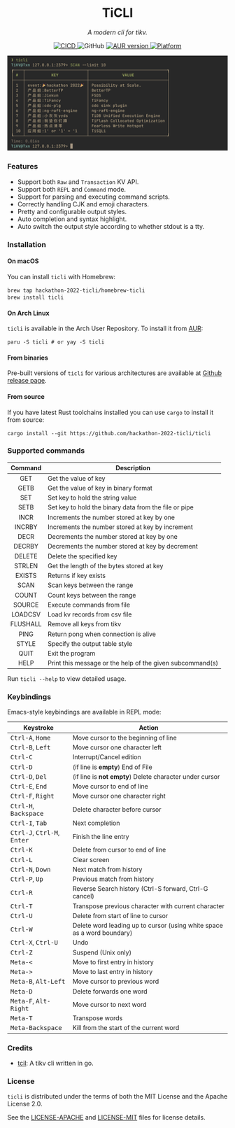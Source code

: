 <h1 align="center">TiCLI</h1>
<p align="center">
    <em>A modern cli for tikv.</em>
</p>

<p align="center">
    <a href="https://github.com/hackathon-2022-ticli/ticli/actions?query=workflow%3ACICD">
        <img src="https://github.com/hackathon-2022-ticli/ticli/workflows/CICD/badge.svg" alt="CICD"/>
    </a>
    <img alt="GitHub" src="https://img.shields.io/github/license/hackathon-2022-ticli/ticli">
    <a href="https://aur.archlinux.org/packages/ticli-git">
    <img alt="AUR version" src="https://img.shields.io/aur/version/ticli-git">
    </a>
    <a href="https://github.com/hackathon-2022-ticli/ticli/releases">
        <img src="https://img.shields.io/badge/platform-%20Linux%20|%20OSX-orange.svg" alt="Platform"/>
    </a>
</p>


<img src="./assets/screenshot.png" />

### Features

- Support both `Raw` and `Transaction` KV API.
- Support both `REPL` and `Command` mode.
- Support for parsing and executing command scripts.
- Correctly handling CJK and emoji characters.
- Pretty and configurable output styles.
- Auto completion and syntax highlight.
- Auto switch the output style according to whether stdout is a tty.

### Installation

#### On macOS

You can install `ticli` with Homebrew:

```
brew tap hackathon-2022-ticli/homebrew-ticli
brew install ticli
```

#### On Arch Linux

`ticli` is available in the Arch User Repository. To install it from [AUR](https://aur.archlinux.org/packages/ticli):

```
paru -S ticli # or yay -S ticli
```

#### From binaries

Pre-built versions of `ticli` for various architectures are available at [Github release page](https://github.com/hackathon-2022-ticli/ticli/releases).

#### From source

If you have latest Rust toolchains installed you can use `cargo` to install it from source:

```
cargo install --git https://github.com/hackathon-2022-ticli/ticli
```

### Supported commands

| Command   |                        Description                        |
|:---------:|-----------------------------------------------------------|
| GET       | Get the value of key                                      |
| GETB      | Get the value of key in binary format                     |
| SET       | Set key to hold the string value                          |
| SETB      | Set key to hold the binary data from the file or pipe     |
| INCR      | Increments the number stored at key by one                |
| INCRBY    | Increments the number stored at key by increment          |
| DECR      | Decrements the number stored at key by one                |
| DECRBY    | Decrements the number stored at key by decrement          |
| DELETE    | Delete the specified key                                  |
| STRLEN    | Get the length of the bytes stored at key                 |
| EXISTS    | Returns if key exists                                     |
| SCAN      | Scan keys between the range                               |
| COUNT     | Count keys between the range                              |
| SOURCE    | Execute commands from file                                |
| LOADCSV   | Load kv records from csv file                             |
| FLUSHALL  | Remove all keys from tikv                                 |
| PING      | Return pong when connection is alive                      |
| STYLE     | Specify the output table style                            |
| QUIT      | Exit the program                                          |
| HELP      | Print this message or the help of the given subcommand(s) |

Run `ticli --help` to view detailed usage.

### Keybindings

Emacs-style keybindings are available in REPL mode:

| Keystroke                                              | Action                                                                  |
| ------------------------------------------------------ | ----------------------------------------------------------------------- |
| <kbd>Ctrl-A</kbd>, <kbd>Home</kbd>                     | Move cursor to the beginning of line                                    |
| <kbd>Ctrl-B</kbd>, <kbd>Left</kbd>                     | Move cursor one character left                                          |
| <kbd>Ctrl-C</kbd>                                      | Interrupt/Cancel edition                                                |
| <kbd>Ctrl-D</kbd>                                      | (if line is **empty**) End of File                                      |
| <kbd>Ctrl-D</kbd>, <kbd>Del</kdb>                      | (if line is **not empty**) Delete character under cursor                |
| <kbd>Ctrl-E</kbd>, <kbd>End</kdb>                      | Move cursor to end of line                                              |
| <kbd>Ctrl-F</kbd>, <kbd>Right</kdb>                    | Move cursor one character right                                         |
| <kbd>Ctrl-H</kbd>, <kbd>Backspace</kdb>                | Delete character before cursor                                          |
| <kbd>Ctrl-I</kbd>, <kbd>Tab</kdb>                      | Next completion                                                         |
| <kbd>Ctrl-J</kbd>, <kbd>Ctrl-M</kbd>, <kbd>Enter</kdb> | Finish the line entry                                                   |
| <kbd>Ctrl-K</kbd>                                      | Delete from cursor to end of line                                       |
| <kbd>Ctrl-L</kbd>                                      | Clear screen                                                            |
| <kbd>Ctrl-N</kbd>, <kbd>Down</kbd>                     | Next match from history                                                 |
| <kbd>Ctrl-P</kbd>, <kbd>Up</kbd>                       | Previous match from history                                             |
| <kbd>Ctrl-R</kbd>                                      | Reverse Search history (Ctrl-S forward, Ctrl-G cancel)                  |
| <kbd>Ctrl-T</kbd>                                      | Transpose previous character with current character                     |
| <kbd>Ctrl-U</kbd>                                      | Delete from start of line to cursor                                     |
| <kbd>Ctrl-W</kbd>                                      | Delete word leading up to cursor (using white space as a word boundary) |
| <kbd>Ctrl-X</kbd>, <kbd>Ctrl-U</kbd>                   | Undo                                                                    |
| <kbd>Ctrl-Z</kbd>                                      | Suspend (Unix only)                                                     |
| <kbd>Meta-<</kbd>                                      | Move to first entry in history                                          |
| <kbd>Meta-></kbd>                                      | Move to last entry in history                                           |
| <kbd>Meta-B</kbd>, <kbd>Alt-Left</kbd>                 | Move cursor to previous word                                            |
| <kbd>Meta-D</kbd>                                      | Delete forwards one word                                                |
| <kbd>Meta-F</kbd>, <kbd>Alt-Right</kbd>                | Move cursor to next word                                                |
| <kbd>Meta-T</kbd>                                      | Transpose words                                                         |
| <kbd>Meta-Backspace</kbd>                              | Kill from the start of the current word                                 |

### Credits

* [tcil](https://github.com/c4pt0r/tcli): A tikv cli written in go.

### License

`ticli` is distributed under the terms of both the MIT License and the Apache License 2.0.

See the [LICENSE-APACHE](LICENSE-APACHE) and [LICENSE-MIT](LICENSE-MIT) files for license details.
